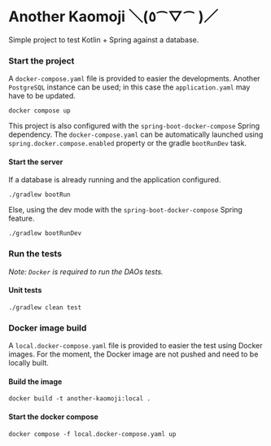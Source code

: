 # Another Kaomoji ＼(٥⁀▽⁀ )／

Simple project to test Kotlin + Spring against a database.

### Start the project

A `docker-compose.yaml` file is provided to easier the developments. Another `PostgreSQL` instance can be used; in this
case the `application.yaml` may have to be updated.

```shell
docker compose up
```

This project is also configured with the `spring-boot-docker-compose` Spring dependency. The `docker-compose.yaml` can
be automatically launched using `spring.docker.compose.enabled` property or the gradle `bootRunDev` task.

#### Start the server

If a database is already running and the application configured.

```shell
./gradlew bootRun
```

Else, using the dev mode with the `spring-boot-docker-compose` Spring feature.

```shell
./gradlew bootRunDev
```

### Run the tests

*Note: `Docker` is required to run the DAOs tests.*

#### Unit tests

```shell
./gradlew clean test
```

### Docker image build

A `local.docker-compose.yaml` file is provided to easier the test using Docker images. For the moment, the Docker image
are not pushed and need to be locally built.

#### Build the image

```shell
docker build -t another-kaomoji:local .
```

#### Start the docker compose
```shell
docker compose -f local.docker-compose.yaml up
```
